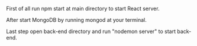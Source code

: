 First of all run npm start at main directory to start React server.

After start MongoDB by running mongod at your terminal.

Last step open back-end directory and run "nodemon server" to start back-end.
